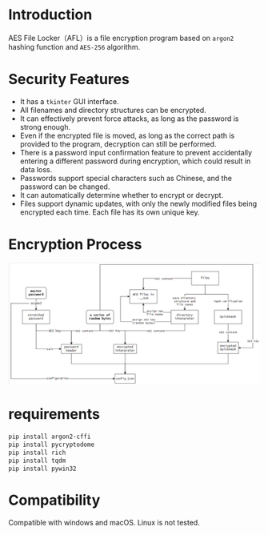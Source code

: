 # Introduction

AES File Locker（AFL）is a file encryption program based on `argon2` hashing function and `AES-256` algorithm.

# Security Features

- It has a `tkinter` GUI interface.
- All filenames and directory structures can be encrypted.
- It can effectively prevent force attacks, as long as the password is strong enough.
- Even if the encrypted file is moved, as long as the correct path is provided to the program, decryption can still be performed.
- There is a password input confirmation feature to prevent accidentally entering a different password during encryption, which could result in data loss.
- Passwords support special characters such as Chinese, and the password can be changed.
- It can automatically determine whether to encrypt or decrypt.
- Files support dynamic updates, with only the newly modified files being encrypted each time.
Each file has its own unique key.

# Encryption Process

![AFL explained](AFL%20explained.png)

# requirements

```
pip install argon2-cffi
pip install pycryptodome
pip install rich
pip install tqdm
pip install pywin32
```

# Compatibility

Compatible with windows and macOS. Linux is not tested.
